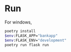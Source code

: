 # Run
For windows,
```bash
poetry install
$env:FLASK_APP="bankapp"
$env:FLASK_ENV="development"
poetry run flask run
```
